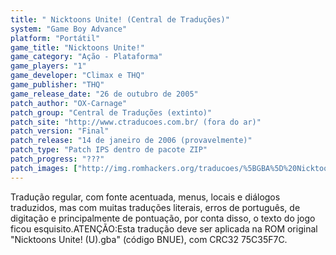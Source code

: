 ```yaml
---
title: " Nicktoons Unite! (Central de Traduções)"
system: "Game Boy Advance"
platform: "Portátil"
game_title: "Nicktoons Unite!"
game_category: "Ação - Plataforma"
game_players: "1"
game_developer: "Climax e THQ"
game_publisher: "THQ"
game_release_date: "26 de outubro de 2005"
patch_author: "OX-Carnage"
patch_group: "Central de Traduções (extinto)"
patch_site: "http://www.ctraducoes.com.br/ (fora do ar)"
patch_version: "Final"
patch_release: "14 de janeiro de 2006 (provavelmente)"
patch_type: "Patch IPS dentro de pacote ZIP"
patch_progress: "???"
patch_images: ["http://img.romhackers.org/traducoes/%5BGBA%5D%20Nicktoons%20Unite!%20-%20Central%20de%20Tradu%C3%A7%C3%B5es%20-%201.png","http://img.romhackers.org/traducoes/%5BGBA%5D%20Nicktoons%20Unite!%20-%20Central%20de%20Tradu%C3%A7%C3%B5es%20-%202.png","http://img.romhackers.org/traducoes/%5BGBA%5D%20Nicktoons%20Unite!%20-%20Central%20de%20Tradu%C3%A7%C3%B5es%20-%203.png"]
---
```

Tradução regular, com fonte acentuada, menus, locais e diálogos traduzidos, mas com muitas traduções literais, erros de português, de digitação e principalmente de pontuação, por conta disso, o texto do jogo ficou esquisito.ATENÇÃO:Esta tradução deve ser aplicada na ROM original "Nicktoons Unite! (U).gba" (código BNUE), com CRC32 75C35F7C.